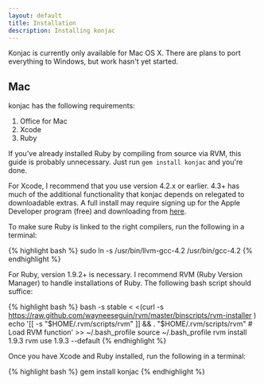 ```yaml
---
layout: default
title: Installation
description: Installing konjac
---
```


Konjac is currently only available for Mac OS X. There are plans to port
everything to Windows, but work hasn't yet started.

Mac
---

konjac has the following requirements:

 1. Office for Mac
 2. Xcode
 3. Ruby

If you've already installed Ruby by compiling from source via RVM, this guide
is probably unnecessary. Just run `gem install konjac` and you're done.

For Xcode, I recommend that you use version 4.2.x or earlier. 4.3+ has much of
the additional functionality that konjac depends on relegated to downloadable
extras. A full install may require signing up for the Apple Developer program
(free) and downloading from
[here](https://developer.apple.com/downloads/index.action?name=xcode%204.2.1%20for%20lion).

To make sure Ruby is linked to the right compilers, run the following in a terminal:

{% highlight bash %}
sudo ln -s /usr/bin/llvm-gcc-4.2 /usr/bin/gcc-4.2
{% endhighlight %}

For Ruby, version 1.9.2+ is necessary. I recommend RVM (Ruby Version Manager) to
handle installations of Ruby. The following bash script should suffice:

{% highlight bash %}
bash -s stable < <(curl -s https://raw.github.com/wayneeseguin/rvm/master/binscripts/rvm-installer )
echo '[[ -s "$HOME/.rvm/scripts/rvm" ]] && . "$HOME/.rvm/scripts/rvm" # Load RVM function' >> ~/.bash_profile
source ~/.bash_profile
rvm install 1.9.3
rvm use 1.9.3 --default
{% endhighlight %}

Once you have Xcode and Ruby installed, run the following in a terminal:

{% highlight bash %}
gem install konjac
{% endhighlight %}
